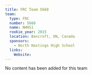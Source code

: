 ```yaml
---
title: FRC Team 5668
team:
  type: FRC
  number: 5668
  name: NHHS1
  rookie_year: 2015
  location: Bancroft, ON, Canada
  sponsors:
    - North Hastings High School
  links:
    Website: 
---
```

No content has been added for this team